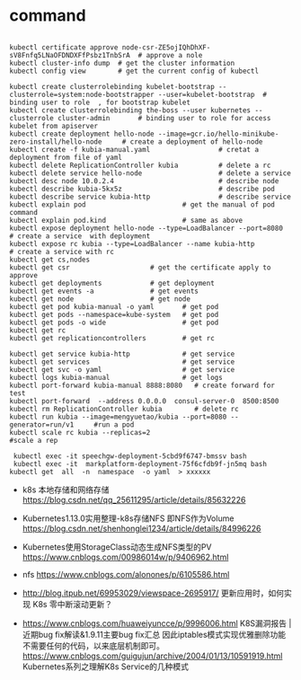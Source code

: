 

# command

```

kubectl certificate approve node-csr-ZE5ojIQhDhXF-sV8Fnfq5LNaOFDNDXFfPsbz1TnbSrA  # approve a nole
kubectl cluster-info dump  # get the cluster information
kubectl config view        # get the current config of kubectl

kubectl create clusterrolebinding kubelet-bootstrap --clusterrole=system:node-bootstrapper --user=kubelet-bootstrap  # binding user to role  , for bootstrap kubelet  
kubectl create clusterrolebinding the-boss --user kubernetes --clusterrole cluster-admin       # binding user to role for access kubelet from apiserver
kubectl create deployment hello-node --image=gcr.io/hello-minikube-zero-install/hello-node     # create a deployment of hello-node
kubectl create -f kubia-manual.yaml                 # cretat a deployment from file of yaml
kubectl delete ReplicationController kubia          # delete a rc
kubectl delete service hello-node                   # delete a service
kubectl desc node 10.0.2.4                          # describe node
kubectl describe kubia-5kx5z                        # describe pod
kubectl describe service kubia-http                 # describe service
kubectl explain pod                        # get the manual of pod command
kubectl explain pod.kind                   # same as above
kubectl expose deployment hello-node --type=LoadBalancer --port=8080     # create a service  with deployment
kubectl expose rc kubia --type=LoadBalancer --name kubia-http            # create a service with rc  
kubectl get cs,nodes  
kubectl get csr                    # get the certificate apply to approve
kubectl get deployments            # get deployment
kubectl get events -a              # get events
kubectl get node                   # get node
kubectl get pod kubia-manual -o yaml       # get pod
kubectl get pods --namespace=kube-system   # get pod
kubectl get pods -o wide                   # get pod
kubectl get rc
kubectl get replicationcontrollers         # get rc

kubectl get service kubia-http             # get service
kubectl get services                       # get service
kubectl get svc -o yaml                    # get service
kubectl logs kubia-manual                  # get logs
kubectl port-forward kubia-manual 8888:8080   # create forward for test
kubectl port-forward  --address 0.0.0.0  consul-server-0  8500:8500
kubectl rm ReplicationController kubia        # delete rc
kubectl run kubia --image=mengyuetao/kubia --port=8080 --generator=run/v1     #run a pod
kubectl scale rc kubia --replicas=2                                           #scale a rep

 kubectl exec -it speechgw-deployment-5cbd9f6747-bmssv bash
 kubectl exec -it  markplatform-deployment-75f6cfdb9f-jn5mq bash
kubectl get  all  -n  namespace  -o yaml  > xxxxxx

```


- k8s 本地存储和网络存储 https://blog.csdn.net/qq_25611295/article/details/85632226
- Kubernetes1.13.0实用整理-k8s存储NFS 即NFS作为Volume https://blog.csdn.net/shenhonglei1234/article/details/84996226
- Kubernetes使用StorageClass动态生成NFS类型的PV https://www.cnblogs.com/00986014w/p/9406962.html
- nfs https://www.cnblogs.com/alonones/p/6105586.html

- http://blog.itpub.net/69953029/viewspace-2695917/ 更新应用时，如何实现 K8s 零中断滚动更新？
- https://www.cnblogs.com/huaweiyuncce/p/9996006.html K8S漏洞报告 | 近期bug fix解读&1.9.11主要bug fix汇总 因此iptables模式实现优雅删除功能不需要任何的代码，以来底层机制即可。
https://www.cnblogs.com/guigujun/archive/2004/01/13/10591919.html Kubernetes系列之理解K8s Service的几种模式
